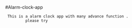 #Alarm-clock-app

     This is a alarm clock app with many advance function . 
             please try 
